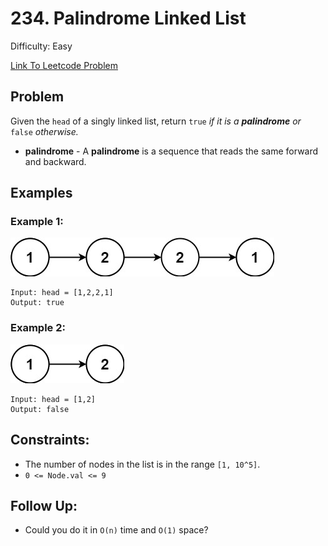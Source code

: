 # 234. Palindrome Linked List
Difficulty: Easy

[Link To Leetcode Problem](https://leetcode.com/problems/palindrome-linked-list/)

## Problem
Given the `head` of a singly linked list, return `true` *if it is a **palindrome** or* `false` *otherwise.*
- **palindrome** - A **palindrome** is a sequence that reads the same forward and backward.

## Examples
### Example 1:
![example1](./example1.jpg)
```
Input: head = [1,2,2,1]
Output: true
```
### Example 2:
![example2](./example2.jpg)
```
Input: head = [1,2]
Output: false
```

## Constraints:
- The number of nodes in the list is in the range `[1, 10^5]`.
- `0 <= Node.val <= 9`

## Follow Up:
- Could you do it in `O(n)` time and `O(1)` space?